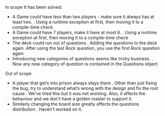In scope
It has been solved:

- A Game could have less than two players - make sure it always has at least two.
   . Using a runtime exception at first, then moving it to a compile-time check
- A Game could have 7 players, make it have at most 6.
  . Using a runtime exception at first, then moving it to a compile-time check
- The deck could run out of questions
  . Adding the questions to the deck again. After using the last Rock question, you use the first Rock question again
- Introducing new categories of questions seems like tricky business.
  . Now any new category of question is contained in the Questions object
  
Out of scope

- A player that get’s into prison always stays there
  . Other than just fixing the bug, try to understand what’s wrong with the design and fix the root cause
  . We've tried this but it was not working. Also, it affects the behaviour and we don't have a golden master to support it.
- Similarly changing the board size greatly affects the questions distribution
  . Haven't worked on it.
